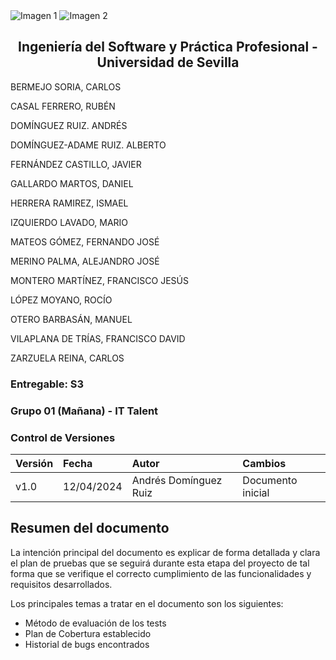 <div style={{ display: 'flex' }}>
  <img src="/img/TalentLOGO.png" alt="Imagen 1" style={{ width: '50%', height: 'auto' }} />
  <img src="/img/USLOGO.png" alt="Imagen 2" style={{ width: '30%', height: '30%' }} />
</div>

## <center>Ingeniería del Software y Práctica Profesional - Universidad de Sevilla</center>

BERMEJO SORIA, CARLOS

CASAL FERRERO, RUBÉN

DOMÍNGUEZ RUIZ. ANDRÉS

DOMÍNGUEZ-ADAME RUIZ. ALBERTO

FERNÁNDEZ CASTILLO, JAVIER

GALLARDO MARTOS, DANIEL

HERRERA RAMIREZ, ISMAEL

IZQUIERDO LAVADO, MARIO

MATEOS GÓMEZ, FERNANDO JOSÉ

MERINO PALMA, ALEJANDRO JOSÉ

MONTERO MARTÍNEZ, FRANCISCO JESÚS

LÓPEZ MOYANO, ROCÍO

OTERO BARBASÁN, MANUEL

VILAPLANA DE TRÍAS, FRANCISCO DAVID

ZARZUELA REINA, CARLOS


### Entregable: S3
### Grupo 01 (Mañana) - IT Talent


###  <a name="_z05qqri5g3tk"></a>Control de Versiones

|**Versión**|**Fecha**|**Autor**|**Cambios**|
| :- | :- | :- | :- |
|v1.0|12/04/2024|Andrés Domínguez Ruiz|Documento inicial|

## <a name="_lj1qgmxpo5ez"></a>**Resumen del documento**
<a name="_30j0zll"></a>La intención principal del documento es explicar de forma detallada y clara el plan de pruebas que se seguirá durante esta etapa del proyecto de tal forma que se verifique el correcto cumplimiento de las funcionalidades y requisitos desarrollados. 

Los principales temas a tratar en el documento son los siguientes:

- Método de evaluación de los tests
- Plan de Cobertura establecido
- Historial de bugs encontrados
